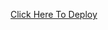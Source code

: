  [Click Here To Deploy](https://heroku.com/deploy?template=https://github.com/formdqrbyfaz-inrl/enokoynd)
